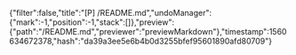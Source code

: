 {"filter":false,"title":"[P] /README.md","undoManager":{"mark":-1,"position":-1,"stack":[]},"preview":{"path":"/README.md","previewer":"previewMarkdown"},"timestamp":1560634672378,"hash":"da39a3ee5e6b4b0d3255bfef95601890afd80709"}